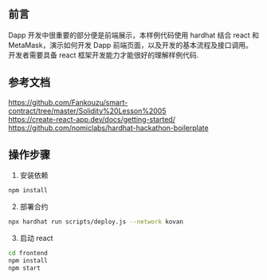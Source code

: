 ## 前言  
Dapp 开发中很重要的部分便是前端展示，本样例代码使用 hardhat 结合 react 和 MetaMask，演示如何开发 Dapp 前端页面，以及开发的基本流程及接口调用。 
开发者需要具备 react 框架开发能力才能很好的理解样例代码.  

## 参考文档  
https://github.com/Fankouzu/smart-contract/tree/master/Solidity%20Lesson%2005   
https://create-react-app.dev/docs/getting-started/     
https://github.com/nomiclabs/hardhat-hackathon-boilerplate    

## 操作步骤  
1) 安装依赖  
```sh
npm install
```

2) 部署合约  
```sh
npx hardhat run scripts/deploy.js --network kovan
```

3) 启动 react
```sh
cd frontend
npm install
npm start
```
